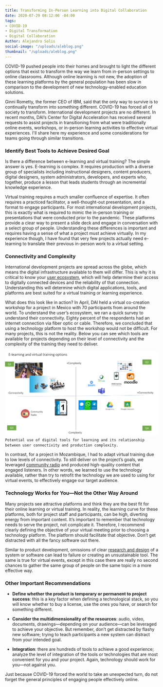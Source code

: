 ```yaml
---
title: Transforming In-Person Learning into Digital Collaboration
date: 2020-07-29 08:12:00 -04:00
tags:
- COVID-19
- Digital Transformation
- Digital Collaboration
Author: Alejandro Solis
social-image: "/uploads/aleblog.png"
thumbnail: "/uploads/aleblog.png"
---
```


COVID-19 pushed people into their homes and brought to light the different options that exist to transform the way we learn from in-person settings to online classrooms. Although online learning is not new, the adoption of these learning platforms by the general population has been slow in comparison to the development of new technology-enabled education solutions.

<!--more-->

Ginni Rometty, the former CEO of IBM, said that the only way to survive is to continually transform into something different. COVID-19 has forced all of society to transform. International development projects are no different. In recent months, DAI’s Center for Digital Acceleration has received several requests to assist projects in transitioning from what were traditionally online events, workshops, or in-person learning activities to effective virtual experiences. I'll share here my experience and some considerations for teams going through similar transitions.

### Identify Best Tools to Achieve Desired Goal

Is there a difference between e-learning and virtual training? The simple answer is yes. E-learning is complex. It requires production with a diverse group of specialists including instructional designers, content producers, digital designers, system administrators, developers, and experts who, together, produce a lesson that leads students through an incremental knowledge experience.

Virtual training requires a much smaller confluence of expertise. It often requires a practiced facilitator, a well-thought-out presentation, and a format to engage participants. For most international development projects, this is exactly what is required to mimic the in-person training or presentations that were conducted prior to the pandemic. These platforms provide a clear way to present a slide deck and engage in conversation with a select group of people. Understanding these differences is important and requires having a sense of what a project must achieve virtually. In my experience though, I have found that very few projects actually need e-learning to translate their previous in-person work to a virtual setting.

### Connectivity and Complexity

International development projects are spread across the globe, which means the digital infrastructure available to them will differ. This is why it is critical to know your [user ecosystem](https://digitalprinciples.org/principle/understand-the-existing-ecosystem/), which will help determine their access to digitally connected devices and the reliability of that connection. Understanding this will determine which digital applications, tools, and platforms are best suited for a virtual training or learning experience.

What does this look like in action? In April, DAI held a virtual co-creation workshop for a project in Mexico with 70 participants from around the world. To understand the user’s ecosystem, we ran a quick survey to understand their connectivity. Eighty percent of the respondents had an internet connection via fiber optic or cable. Therefore, we concluded that using a technology platform to host the workshop would not be difficult. For many projects, this is not the reality. Below you can see which tools are available for projects depending on their level of connectivity and the complexity of the training they need to deliver.

![aleblog.png](/uploads/aleblog.png)`Potential use of digital tools for learning and its relationship between user connectivity and production complexity.`

In contrast, for a project in Mozambique, I had to adapt virtual training due to low levels of connectivity. To still deliver on the project’s goals, we leveraged [community radio](https://www.ifad.org/en/web/latest/story/asset/39129378) and produced high-quality content that engaged listeners. In other words, we learned to use the technology available, rather than try to retrofit the technology we are used to using for virtual events, to effectively engage our target audience.

### Technology Works for You—Not the Other Way Around

Many projects see attractive platforms and think they are the best fit for their online learning or virtual training. In reality, the learning curve for these platforms, both for project staff and participants, can be high, diverting energy from important content. It’s important to remember that technology needs to serve the project, not complicate it. Therefore, I recommend  clearly defining the objective of your virtual meeting prior to choosing a technology platform. The platform should facilitate that objective. Don’t get distracted with all the fancy software out there.

Similar to product development, omissions of clear [research and design](https://www.dai.com/our-work/solutions/digital-acceleration-solutions/human-centered-design) of a system or software can lead to failure or creating an unsustainable tool. The same is true for virtual events, except in this case there are really no second chances to gather the same group of people on the same topic in a more effective way.

### Other Important Recommendations

* **Define whether the product is temporary or permanent to project success**: this is a key factor when defining a technological stack, so you will know whether to buy a license, use the ones you have, or search for something different.

* **Consider the multidimensionality of the resources**: audio, video, documents, drawings—depending on your audience—can be leveraged to achieve your objective. But remember, don’t get distracted by flashy new software; trying to teach participants a new system can distract from your intended goal.

* **Integration**: there are hundreds of tools to achieve a good experience; analyze the level of integration of the tools or technologies that are most convenient for you and your project. Again, technology should work for you—not against you.

Just because COVID-19 forced the world to take an unexpected turn, do not forget the general principles of engaging people effectively online.